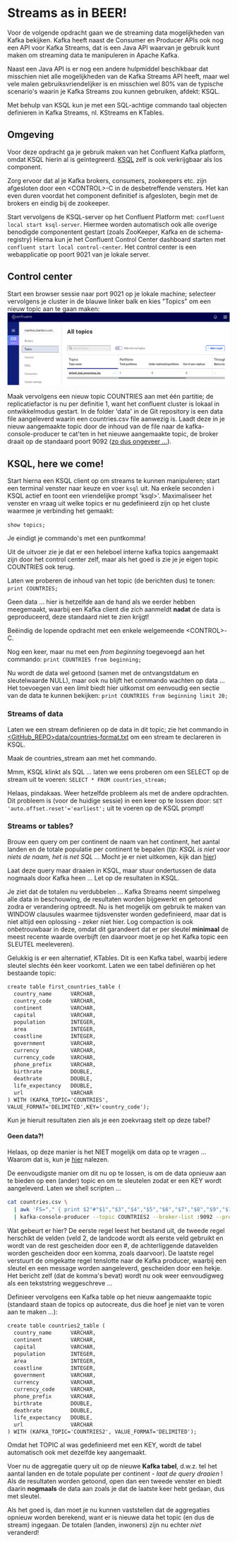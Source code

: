# Streams as in BEER!
Voor de volgende opdracht gaan we de streaming data mogelijkheden van Kafka bekijken. Kafka heeft naast de Consumer en Producer APIs ook nog een API voor Kafka Streams, dat is een Java API waarvan je gebruik kunt maken om streaming data te manipuleren in Apache Kafka.

Naast een Java API is er nog een andere hulpmiddel beschikbaar dat misschien niet alle mogelijkheden van de Kafka Streams API heeft, maar wel vele malen gebruiksvriendelijker is en misschien wel 80% van de typische scenario's waarin je Kafka Streams zou kunnen gebruiken, afdekt: KSQL.

Met behulp van KSQL kun je met een SQL-achtige commando taal objecten definieren in Kafka Streams, nl. KStreams en KTables.

## Omgeving
Voor deze opdracht ga je gebruik maken van het Confluent Kafka platform, omdat KSQL hierin al is geïntegreerd. [KSQL](https://github.com/confluentinc/ksql) zelf is ook verkrijgbaar als los component.

Zorg ervoor dat al je Kafka brokers, consumers, zookeepers etc. zijn afgesloten door een \<CONTROL\>-C in de desbetreffende vensters. Het kan even duren voordat het component definitief is afgesloten, begin met de brokers en eindig bij de zookeeper.

Start vervolgens de KSQL-server op het Confluent Platform met:
`confluent local start ksql-server`. Hiermee worden automatisch ook alle overige  benodigde componentent gestart (zoals ZooKeeper, Kafka en de schema-registry)
Hierna kun je het Confluent Control Center dashboard starten met `confluent start local control-center`.
Het control center is een webapplicatie op poort 9021 van je lokale server.

## Control center
Start een browser sessie naar port 9021 op je lokale machine; selecteer vervolgens je cluster  in de blauwe linker balk en kies "Topics" om een nieuw topic aan te gaan maken:
![Control Center](../assets/CCC-Create-topic.png)

Maak vervolgens een nieuw topic COUNTRIES aan met één partitie; de replicatiefactor is nu per definitie  1, want het confluent cluster is lokaal in ontwikkelmodus gestart.
In de folder 'data' in de Git repository is een data file aangeleverd waarin een countries.csv file aanwezig is. Laadt deze in je nieuw aangemaakte topic door de inhoud van de file naar de kafka-console-producer te cat'ten in het nieuwe aangemaakte topic, de broker draait op de standaard poort 9092 ([zo dus ongeveer ...](code\load-countries-csv-to-kafka.sh)).

## KSQL, here we come!
Start hierna een KSQL client op om streams te kunnen manipuleren; start een terminal venster naar keuze en voer `ksql` uit.
Na enkele seconden i KSQL actief en toont een vriendelijke prompt 'ksql>'. Maximaliseer het venster en vraag uit welke topics er nu gedefinieerd zijn op het cluste waarmee je verbinding het gemaakt:

`show topics;`

Je eindigt je commando's met een puntkomma!

Uit de uitvoer zie je dat er een heleboel interne kafka topics aangemaakt zijn door het control center zelf, maar als het goed is zie je je eigen topic COUNTRIES ook terug.

Laten we proberen de inhoud van het topic (de berichten dus) te tonen:
`print COUNTRIES;`

Geen data ... hier is hetzelfde aan de hand als we eerder hebben meegemaakt, waarbij een Kafka client die zich aanmeldt __nadat__ de data is geproduceerd, deze standaard niet te zien krijgt!

Beëindig de lopende opdracht met een enkele welgemeende \<CONTROL\>-C.

Nog een keer, maar nu met een _from beginning_ toegevoegd aan het commando:
`print COUNTRIES from beginning;`

Nu wordt de data wel getoond (samen met de ontvangstdatum en sleutelwaarde NULL), maar ook nu blijft het commando wachten op data ...
Het toevoegen van een _limit_ biedt hier uitkomst om eenvoudig een sectie van de data te kunnen bekijken:
`print COUNTRIES from beginning limit 20;`

### Streams of data
Laten we een stream definieren op de data in dit topic; zie het commando in [<GitHub_REPO>data/countries-format.txt](../data/countries-format.txt) om een stream te declareren in KSQL.

Maak de  countries_stream aan met het commando.

Mmm, KSQL klinkt als SQL ... laten we eens proberen om een SELECT op de stream uit te voeren:
`SELECT * FROM countries_stream;`

Helaas, pindakaas. Weer hetzelfde probleem als met de andere opdrachten. Dit probleem is (voor de huidige sessie) in een keer op te lossen door:
`SET 'auto.offset.reset'='earliest';` uit te voeren op de KSQL prompt!

### Streams or tables?
Brouw een query om per continent de naam van het continent, het aantal landen en de totale populatie per continent te bepalen (_tip: KSQL is niet voor niets de naam, het is net SQL ..._ Mocht je er niet uitkomen, kijk dan [hier](../code/ksql-landen-populatie-per-continent.ksql))

Laat deze query maar draaien in KSQL, maar stuur ondertussen de data nogmaals door Kafka heen ... Let op de resultaten in KSQL.

Je ziet dat de totalen nu verdubbelen ... Kafka Streams neemt simpelweg alle data in beschouwing, de resultaten worden bijgewerkt en getoond zodra er verandering optreedt. Nu is het mogelijk om gebruik te maken van WINDOW clausules waarmee tijdsvenster worden gedefinieerd, maar dat is niet altijd een oplossing - zeker niet hier.
Log compaction is ook onbetrouwbaar in deze, omdat dit garandeert dat er per sleutel __minimaal__ de meest recente waarde overbijft (en daarvoor moet je op het Kafka topic een SLEUTEL meeleveren).

Gelukkig is er een alternatief, KTables. Dit is een Kafka tabel, waarbij iedere sleutel slechts één keer voorkomt. Laten we een tabel definiëren op het bestaande topic:
```
create table first_countries_table (
  country_name      VARCHAR,
  country_code      VARCHAR,
  continent         VARCHAR,
  capital           VARCHAR,
  population        INTEGER,
  area              INTEGER,
  coastline         INTEGER,
  government        VARCHAR,
  currency          VARCHAR,
  currency_code     VARCHAR,
  phone_prefix      VARCHAR,
  birthrate         DOUBLE,
  deathrate         DOUBLE,
  life_expectancy   DOUBLE,
  url               VARCHAR
) WITH (KAFKA_TOPIC='COUNTRIES', VALUE_FORMAT='DELIMITED',KEY='country_code');
```

Kun je hieruit resultaten zien als je een zoekvraag stelt op deze tabel?

#### Geen data?!
Helaas, op deze manier is het NIET mogelijk om data op te vragen ... Waarom dat is, kun je [hier](https://stackoverflow.com/questions/49057102/ksql-table-not-showing-data-but-stream-with-same-structure-returning-data) nalezen.

De eenvoudigste manier om dit nu op te lossen, is om de data opnieuw aan te bieden op een (ander) topic en om te sleutelen zodat er een KEY wordt aangeleverd. Laten we shell scripten ...

```bash
cat countries.csv \
  | awk 'FS="," { print $2"#"$1","$3","$4","$5","$6","$7","$8","$9","$10","$11","$12","$13","$14","$15 }' \
  | kafka-console-producer --topic COUNTRIES2 --broker-list :9092 --property "parse.key=true" --property "key.separator=#"
```  
Wat gebeurt er hier? De eerste regel leest het bestand uit, de tweede regel herschikt de velden (veld 2, de landcode wordt als eerste veld gebruikt en wordt van de rest gescheiden door een #, de achterliggende datavelden worden gescheiden door een komma, zoals daarvoor).
De laatste regel verstuurt de omgekatte regel tenslotte naar de Kafka producer, waarbij een sleutel en een message worden aangeleverd, gescheiden door een hekje.
Het bericht zelf (dat de komma's bevat) wordt nu ook weer eenvoudigweg als een tekststring weggeschreve ...

Definieer vervolgens een Kafka table op het nieuw aangemaakte topic (standaard staan de topics op autocreate, dus die hoef je niet van te voren aan te maken ...):
```
create table countries2_table (
  country_name      VARCHAR,
  continent         VARCHAR,
  capital           VARCHAR,
  population        INTEGER,
  area              INTEGER,
  coastline         INTEGER,
  government        VARCHAR,
  currency          VARCHAR,
  currency_code     VARCHAR,
  phone_prefix      VARCHAR,
  birthrate         DOUBLE,
  deathrate         DOUBLE,
  life_expectancy   DOUBLE,
  url               VARCHAR
) WITH (KAFKA_TOPIC='COUNTRIES2', VALUE_FORMAT='DELIMITED');
```
Omdat het TOPIC al was gedefinieerd met een KEY, wordt de tabel automatisch ook met dezelfde key aangemaakt.

Voer nu de aggregatie query uit op de nieuwe __Kafka tabel__, d.w.z. tel het aantal landen en de totale populate per continent - _laat de query draaien_ !
Als de resultaten worden getoond, open dan een tweede venster en biedt daarin __nogmaals__ de data aan zoals je dat de laatste keer hebt gedaan, dus met sleutel.

Als het goed is, dan moet je nu kunnen vaststellen dat de aggregaties opnieuw worden berekend, want er is nieuwe data het topic (en dus de stream) ingegaan. De totalen (landen, inwoners) zijn nu echter *niet* veranderd!
